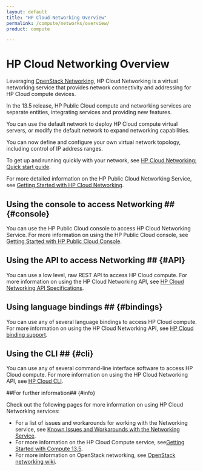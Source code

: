 ```yaml
---
layout: default
title: "HP Cloud Networking Overview"
permalink: /compute/networks/overview/
product: compute

---
```

# HP Cloud Networking Overview #

Leveraging [OpenStack Networking](http://www.openstack.org/software/openstack-networking/), HP Cloud Networking is a virtual networking service that provides network connectivity and addressing for HP Cloud compute devices. 

In the 13.5 release, HP Public Cloud compute and networking services are separate entities, integrating services and providing new features. 

You can use the default network to deploy HP Cloud compute virtual servers, or modify the default network to expand networking capabilities.

You can now define and configure your own virtual network topology, including control of IP address ranges.

To get up and running quickly with your network, see [HP Cloud Networking: Quick start guide](/compute/network-quick-start).

For more detailed information on the HP Public Cloud Networking Service, see [Getting Started with HP Cloud Networking](/compute/network/getting-started).

## Using the console to access Networking ## {#console}

You can use the HP Public Cloud console to access HP Cloud Networking Service. For more information on using the HP Public Cloud console, see [Getting Started with HP Public Cloud Console](/hpcloudconsole).


## Using the API to access Networking ## {#API}
 
You can use a low level, raw REST API to access HP Cloud compute. For more information on using the HP Cloud Networking API, see [HP Cloud Networking API Specifications](/api/v13/networking).


## Using language bindings ## {#bindings}

You can use any of several language bindings to access HP Cloud compute. For more information on using the HP Cloud Networking API, see [HP Cloud binding support](/bindings/).

## Using the CLI ## {#cli}

You can use any of several command-line interface software to access HP Cloud compute. For more information on using the HP Cloud Networking API, see [HP Cloud CLI](/cli/).


##For further information## {#info} 

Check out the following pages for more information on using HP Cloud Networking services:

- For a list of issues and workarounds for working with the Networking service, see [Known Issues and Workarounds with the Networking Service](/compute/known-issues/).
- For more information on the HP Cloud Compute service, see[Getting Started with Compute 13.5](https://community.hpcloud.com/article/getting-started-compute-135).
- For more information on OpenStack networking, see [OpenStack networking wiki](https://wiki.openstack.org/wiki/Quantum).